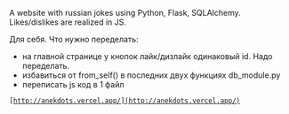 A website with russian jokes using Python, Flask, SQLAlchemy.  
Likes/dislikes are realized in JS.  

Для себя. Что нужно переделать:
-   на главной странице у кнопок лайк/дизлайк одинаковый id. Надо переделать.  
-   избавиться от from_self() в последних двух функциях db_module.py  
-   переписать js код в 1 файл

<code>[http://anekdots.vercel.app/](http://anekdots.vercel.app/)</code>
